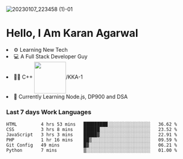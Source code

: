 ![20230107_223458 (1)-01](https://user-images.githubusercontent.com/85556603/212357966-4002f7aa-471b-4b3c-923d-f2b0d543cad5.jpeg)


<h1>Hello, I Am Karan Agarwal</h1>
<li>⚙ Learning New Tech</li>
<li>💻 A Full Stack Developer Guy</li>
<li>👨‍💻 C++ <img align="center" width="85" src="https://img.shields.io/badge/-LeetCode-FFA116?style=for-the-badge&logo=LeetCode&logoColor=black"/>/KKA-1</li> 
<li>🙌 Currently Learning Node.js, DP900 and DSA</li>  
   
<h3>Last 7 days Work Languages </h3> 
     
<!--START_SECTION:waka-->

```text
HTML         4 hrs 53 mins   █████████░░░░░░░░░░░░░░░░   36.62 %
CSS          3 hrs 8 mins    ██████░░░░░░░░░░░░░░░░░░░   23.52 %
JavaScript   3 hrs 3 mins    █████▓░░░░░░░░░░░░░░░░░░░   22.91 %
PHP          1 hr 16 mins    ██▒░░░░░░░░░░░░░░░░░░░░░░   09.59 %
Git Config   49 mins         █▓░░░░░░░░░░░░░░░░░░░░░░░   06.21 %
Python       7 mins          ▒░░░░░░░░░░░░░░░░░░░░░░░░   01.00 %
```

<!--END_SECTION:waka-->
